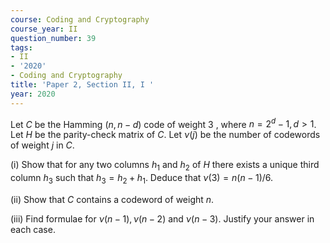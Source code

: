 ```yaml
---
course: Coding and Cryptography
course_year: II
question_number: 39
tags:
- II
- '2020'
- Coding and Cryptography
title: 'Paper 2, Section II, I '
year: 2020
---
```




Let $C$ be the Hamming $(n, n-d)$ code of weight 3 , where $n=2^{d}-1, d>1$. Let $H$ be the parity-check matrix of $C$. Let $\nu(j)$ be the number of codewords of weight $j$ in $C$.

(i) Show that for any two columns $h_{1}$ and $h_{2}$ of $H$ there exists a unique third column $h_{3}$ such that $h_{3}=h_{2}+h_{1}$. Deduce that $\nu(3)=n(n-1) / 6$.

(ii) Show that $C$ contains a codeword of weight $n$.

(iii) Find formulae for $\nu(n-1), \nu(n-2)$ and $\nu(n-3)$. Justify your answer in each case.